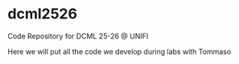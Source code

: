 # dcml2526
Code Repository for DCML 25-26 @ UNIFI

Here we will put all the code we develop during labs with Tommaso
